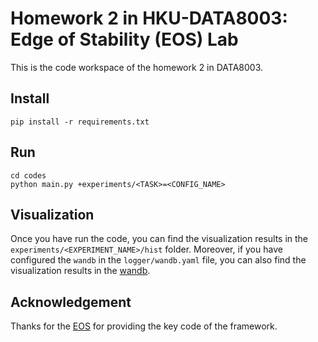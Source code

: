 # Homework 2 in HKU-DATA8003: Edge of Stability (EOS) Lab 
This is the code workspace of the homework 2 in DATA8003. 


## Install
```
pip install -r requirements.txt
```

## Run
```
cd codes
python main.py +experiments/<TASK>=<CONFIG_NAME>
```

## Visualization
Once you have run the code, you can find the visualization results in the `experiments/<EXPERIMENT_NAME>/hist` folder. Moreover, if you have configured the `wandb` in the `logger/wandb.yaml` file, you can also find the visualization results in the [wandb](https://wandb.ai/).


## Acknowledgement
Thanks for the [EOS](https://github.com/locuslab/edge-of-stability) for providing the key code of the framework.